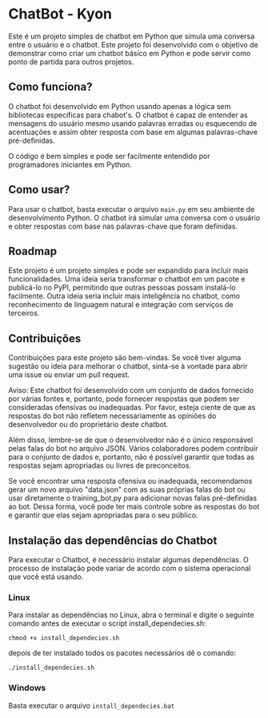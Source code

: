 # ChatBot - Kyon

Este é um projeto simples de chatbot em Python que simula uma conversa entre o usuário e o chatbot. Este projeto foi desenvolvido com o objetivo de demonstrar como criar um chatbot básico em Python e pode servir como ponto de partida para outros projetos.

## Como funciona?

O chatbot foi desenvolvido em Python usando apenas a lógica sem bibliotecas específicas para chabot's. O chatbot é capaz de entender as mensagens do usuário mesmo usando palavras erradas ou esquecendo de acentuações e assim obter resposta com base em algumas palavras-chave pré-definidas.

O código é bem simples e pode ser facilmente entendido por programadores iniciantes em Python.

## Como usar?

Para usar o chatbot, basta executar o arquivo `main.py` em seu ambiente de desenvolvimento Python. O chatbot irá simular uma conversa com o usuário e obter respostas com base nas palavras-chave que foram definidas.

## Roadmap

Este projeto é um projeto simples e pode ser expandido para incluir mais funcionalidades. Uma ideia seria transformar o chatbot em um pacote e publicá-lo no PyPI, permitindo que outras pessoas possam instalá-lo facilmente. Outra ideia seria incluir mais inteligência no chatbot, como reconhecimento de linguagem natural e integração com serviços de terceiros.

## Contribuições

Contribuições para este projeto são bem-vindas. Se você tiver alguma sugestão ou ideia para melhorar o chatbot, sinta-se à vontade para abrir uma issue ou enviar um pull request.

Aviso: Este chatbot foi desenvolvido com um conjunto de dados fornecido por várias fontes e, portanto, pode fornecer respostas que podem ser consideradas ofensivas ou inadequadas. Por favor, esteja ciente de que as respostas do bot não refletem necessariamente as opiniões do desenvolvedor ou do proprietário deste chatbot.

Além disso, lembre-se de que o desenvolvedor não é o único responsável pelas falas do bot no arquivo JSON. Vários colaboradores podem contribuir para o conjunto de dados e, portanto, não é possível garantir que todas as respostas sejam apropriadas ou livres de preconceitos.

Se você encontrar uma resposta ofensiva ou inadequada, recomendamos gerar um novo arquivo "data.json" com as suas próprias falas do bot ou usar diretamente o training_bot.py para adicionar novas falas pré-definidas ao bot. Dessa forma, você pode ter mais controle sobre as respostas do bot e garantir que elas sejam apropriadas para o seu público.

## Instalação das dependências do Chatbot

Para executar o Chatbot, é necessário instalar algumas dependências. O processo de instalação pode variar de acordo com o sistema operacional que você está usando.

### Linux

Para instalar as dependências no Linux, abra o terminal e digite o seguinte comando antes de executar o script install_dependecies.sh:
```text
chmod +x install_dependecies.sh
```
depois de ter instalado todos os pacotes necessários dê o comando:

```text
./install_dependecies.sh
```

### Windows  
Basta executar o arquivo ```install_dependecies.bat```
